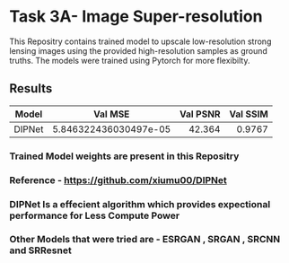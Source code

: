 
# Task 3A-  Image Super-resolution 


This Repositry contains trained model to upscale low-resolution strong lensing images using the provided high-resolution samples as ground truths. The models were trained using Pytorch for more flexibilty.

## Results
 
| Model   |     Val MSE      |  Val PSNR | Val SSIM |
|----------|:-------------:|------:|------:|
| DIPNet |  5.846322436030497e-05 | 42.364 | 0.9767 |


### Trained Model weights are present in this Repositry
### Reference - https://github.com/xiumu00/DIPNet
### DIPNet Is a effecient algorithm which provides expectional performance for Less Compute Power
### Other Models that were tried are - ESRGAN , SRGAN , SRCNN and SRResnet
